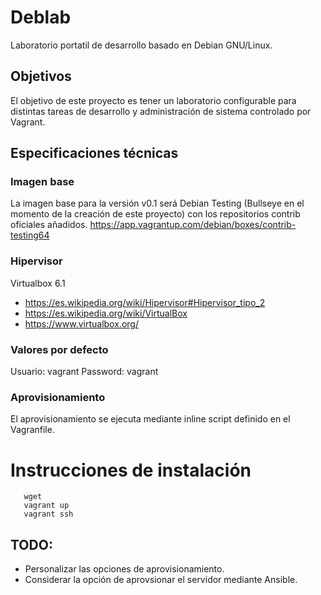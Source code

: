 # Deblab

Laboratorio portatil de desarrollo basado en Debian GNU/Linux.

## Objetivos
El objetivo de este proyecto es tener un laboratorio configurable para distintas tareas de desarrollo y administración de sistema controlado por Vagrant.

## Especificaciones técnicas
### Imagen base
La imagen base para la versión v0.1 será Debian Testing (Bullseye en el momento de la creación de este proyecto) con los repositorios contrib oficiales añadidos.
<https://app.vagrantup.com/debian/boxes/contrib-testing64>
### Hipervisor
Virtualbox 6.1

* https://es.wikipedia.org/wiki/Hipervisor#Hipervisor_tipo_2
* https://es.wikipedia.org/wiki/VirtualBox
* https://www.virtualbox.org/

### Valores por defecto
Usuario: vagrant
Password: vagrant

### Aprovisionamiento
El aprovisionamiento se ejecuta mediante inline script definido en el Vagranfile.


# Instrucciones de instalación
 
 ```
    wget
    vagrant up
    vagrant ssh
 ```

## TODO: 
 - Personalizar las opciones de aprovisionamiento.
 - Considerar la opción de aprovsionar el servidor mediante Ansible.


